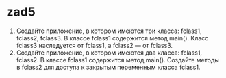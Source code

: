 # zad5
1. Создайте приложение, в котором имеются три класса:
fclass1, fclass2, fclass3. В классе fclass1 содержится метод
main(). Класс fclass3 наследуется от fclass1, а fclass2 — от
fclass3.
2. Создайте приложение, в котором имеются два класса:
fclass1, fclass2. В классе fclass1 содержится метод main().
Создайте методы в fclass2 для доступа к закрытым переменным
класса fclass1.
